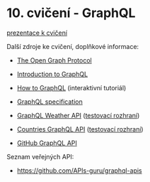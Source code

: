 # 10. cvičení - GraphQL

[prezentace k cvičení](cviceni-10.pptx)

Další zdroje ke cvičení, doplňkové informace:
- [The Open Graph Protocol](https://ogp.me/)

- [Introduction to GraphQL](https://graphql.org/learn/)
- [How to GraphQL](https://www.howtographql.com/) (interaktivní tutoriál)
- [GraphQL specification](https://github.com/graphql/graphql-spec) 

- [GraphQL Weather API](https://github.com/konstantinmuenster/graphql-weather-api) ([testovací rozhraní](https://graphql-weather-api.herokuapp.com/))
- [Countries GraphQL API](https://github.com/trevorblades/countries) ([testovací rozhraní](https://countries.trevorblades.com/))
- [GitHub GraphQL API](https://docs.github.com/en/graphql/overview/explorer)


Seznam veřejných API:
- https://github.com/APIs-guru/graphql-apis
